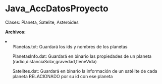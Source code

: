 <h1>Java_AccDatosProyecto</h1>

Clases: Planeta, Satelite, Asteroides

<b>Archivos: </b>

<li>
  <ul>Planetas.txt: Guardará los ids y nombres de los planetas</ul>
  <ul>PlanetasInfo.dat: Guardará en binario las propiedades de un planeta (radio,distanciaSolar,gravedad,tieneVida)</ul>
  <ul>Satelites.dat: Guardará en binario la información de un satélite de cada planeta RELACIONADO por su id con ese planeta</ul>
</li>


